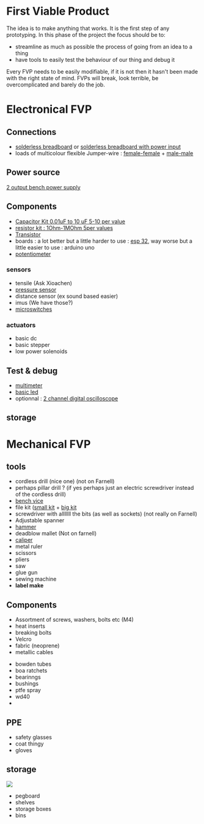 # First Viable Product 

The idea is to make anything that works.
It is the first step of any prototyping. 
In this phase of the project the focus should be to:
- streamline as much as possible the process of going from an idea to a thing
- have tools to easily test the behaviour of our thing and debug it

Every FVP needs to be easily modifiable, if it is not then it hasn't been made with the right state of mind. FVPs will break, look terrible, be overcomplicated and barely do the job.


# Electronical FVP



## Connections

- [solderless breadboard](https://se.farnell.com/en-SE/global-specialties/gs-830/breadboardbus-strips/dp/2295701) or [solderless breadboard with power input](https://se.farnell.com/en-SE/multicomp/mc01004/mounted-breadboard-2420-pin/dp/2503750)
- loads of multicolour flexible Jumper-wire : [female-female](https://se.farnell.com/en-SE/bud-industries/bc-32629/jumper-wire-26awg-7-87inch-40pcs/dp/2762507) + [male-male](https://se.farnell.com/en-SE/multicomp-pro/21-18992/jumper-wire-kit-solderless-breadboard/dp/2855030)

## Power source

[2 output bench power supply](https://se.farnell.com/en-SE/multimetrix/xa3052/power-supply-2ch-30v-5a-adjustable/dp/4903985)
## Components 
- [Capacitor Kit 0.01uF to 10 uF 5-10 per value](https://se.farnell.com/en-SE/wima/wwk-101/capacitor-kit-128-pc-mks02-mks2/dp/1006066)
- [resistor kit : 1Ohm-1MOhm 5per values](https://se.farnell.com/en-SE/elenco/rk-365/kit-contents-365x-standard-values/dp/2819538)
- [Transistor](https://se.farnell.com/en-SE/infineon/irfz44npbf/mosfet-n-55v-41a-to-220/dp/8650225)
- boards : a lot better but a little harder to use : [esp 32](https://se.farnell.com/en-SE/dfrobot/dfr0478/firebeetle-esp32-iot-mcu-arduino/dp/3517881), way worse but a little easier to use : arduino uno
- [potentiometer](https://se.farnell.com/en-SE/bourns/ptv09a-4020f-a103/pot-rotary-10kohm-9mm-20/dp/2519595)

### sensors
- tensile  (Ask Xioachen)
- [pressure sensor](https://se.farnell.com/en-SE/infineon/kp229f3519xtma1/pressure-sensor-400kpa-40-to-140deg/dp/3014233)
- distance sensor (ex sound based easier)
- imus (We have those?)
- [microswitches](https://se.farnell.com/en-SE/multicomp-pro/mp005550/microswitch-spst-nc-0-1a-30vdc/dp/3553962)
### actuators
- basic dc
- basic stepper
- low power solenoids
## Test & debug

- [multimeter](https://se.farnell.com/en-SE/duratool/d03124/digital-multimeter-auto-10a-600v/dp/3212635 )
- [basic led](https://se.farnell.com/en-SE/pro-signal/psg91918/led-5mm-red-flashing-diffused/dp/4161066)
- optionnal : [2 channel digital oscilloscope](https://se.farnell.com/en-SE/tenma/72-8225a/oscilloscope-2-ch-50mhz-500msps/dp/2499522)



## storage


# Mechanical FVP


## tools
- cordless drill (nice one) (not on Farnell)
- perhaps pillar drill ? (if yes perhaps just an electric screwdriver instead of the cordless drill)
- [bench vice](https://se.farnell.com/en-SE/duratool/d02334/bench-vice-swivel-100mm-jaw-cast/dp/2444538)
- file kit ([small kit](https://se.farnell.com/en-SE/duratool/d00148/needle-file-set-3-x-140mm-6pc/dp/1447431) + [big kit](https://se.farnell.com/en-SE/ck-tools/t0120p/file-set/dp/1725406)
- screwdriver with alllllll the bits (as well as sockets) (not really on Farnell)
- Adjustable spanner
- [hammer](https://se.farnell.com/en-SE/ck-tools/356003/engineer-hammer-400g-ash-handle/dp/2494979)
- deadblow mallet (Not on farnell)
- [caliper](https://se.farnell.com/en-SE/hilka-tools/76915000/vernier-caliper-stainless-steel/dp/2529016)
- metal ruler
- scissors
- pliers
- saw
- glue gun
- sewing machine
- **label make** 

## Components

* Assortment of screws, washers, bolts etc (M4)
* heat inserts
* breaking bolts
* Velcro
* fabric (neoprene)
* metallic cables
- bowden tubes
- boa ratchets
- bearinngs
- bushings
- ptfe spray
- wd40
- 



## PPE
- safety glasses
- coat thingy
- gloves

## storage

![](Pasted%20image%2020250121113503.png)

- pegboard
- shelves
- storage boxes
- bins
